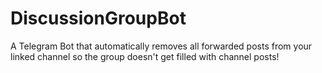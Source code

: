 # DiscussionGroupBot
A Telegram Bot that automatically removes all forwarded posts from your linked channel so the group doesn't get filled with channel posts!
